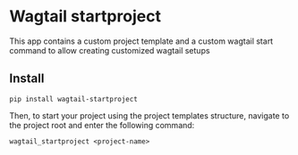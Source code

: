 # Wagtail startproject

This app contains a custom project template and a custom wagtail start command to allow creating customized wagtail setups

## Install

    pip install wagtail-startproject

Then, to start your project using the project templates structure, navigate to the project root and enter the following command:

    wagtail_startproject <project-name>
